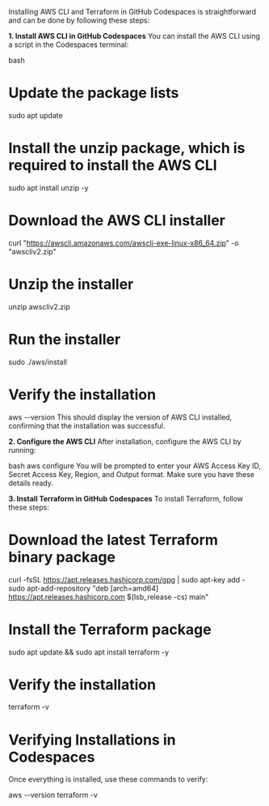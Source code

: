 Installing AWS CLI and Terraform in GitHub Codespaces is straightforward and can be done by following these steps:

**1. Install AWS CLI in GitHub Codespaces**
You can install the AWS CLI using a script in the Codespaces terminal:

bash
# Update the package lists
sudo apt update

# Install the unzip package, which is required to install the AWS CLI
sudo apt install unzip -y

# Download the AWS CLI installer
curl "https://awscli.amazonaws.com/awscli-exe-linux-x86_64.zip" -o "awscliv2.zip"

# Unzip the installer
unzip awscliv2.zip

# Run the installer
sudo ./aws/install

# Verify the installation
aws --version
This should display the version of AWS CLI installed, confirming that the installation was successful.

**2. Configure the AWS CLI**
After installation, configure the AWS CLI by running:

bash
aws configure
You will be prompted to enter your AWS Access Key ID, Secret Access Key, Region, and Output format. Make sure you have these details ready.

**3. Install Terraform in GitHub Codespaces**
To install Terraform, follow these steps:


# Download the latest Terraform binary package
curl -fsSL https://apt.releases.hashicorp.com/gpg | sudo apt-key add -
sudo apt-add-repository "deb [arch=amd64] https://apt.releases.hashicorp.com $(lsb_release -cs) main"

# Install the Terraform package
sudo apt update && sudo apt install terraform -y

# Verify the installation
terraform -v


# Verifying Installations in Codespaces
Once everything is installed, use these commands to verify:

aws --version
terraform -v
